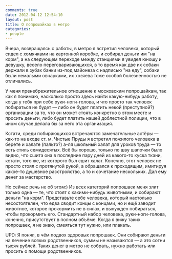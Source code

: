 ```yaml
---
comments: true
date: 2012-04-12 12:54:10
layout: post
title: О попрошайках в метро
categories:
- people
---
```


Вчера, возвращаясь с работы, в метро я вcтретил человека, который сидел с хомячками на картонной коробке, и собирал деньги им "на корм", а на следующем переходе между станциями я увидел юношу и девушку, весело переговаривающихся, в то время как две их собаки держали в зубах банки из-под майонеза с надписью "на еду", собаки были немалыми овчарками, их хозяева тоже особой болезненностью не отличались.

<!-- more -->

У меня пренебрежительное отношение к московским попрошайкам, так как я понимаю, насколько просто здесь найти какую-нибудь работу, когда у тебя при себе руки-ноги-голова, и что просто так человек побираться не будет — либо он будет платить некой (преступной?) организации за то, что он может стоять конкретно в этом месте и просить деньги, либо будет платить нашей доблестной полиции, что в ином случае делала бы за него эта организация.

Кстати, среди побирающихся встречаются замечательные актёры — как-то на входе ст. м. Чистые Пруды я встретил пожилого человека в берете и халате (пальто?) а-ля школьный халат для уроков труда — то есть стиль семидесятых. Всё бы хорошо, только по шву шапочки было видно, что сшита она в последние пару дней из какого-то куска ткани, кстати, того же, из которого был сшит халат. Конечно, этот человек не просто стоял с протянутой рукой, а обращался к проходящим, имитируя какое-то душевное расстройство, а то и сочетание нескольких. Дал ему денег за мастерство.

Но сейчас речь не об этом:) Из всех категорий попрошаек меня злит только одна — те, что стоят с какими-нибудь животными, и собирают деньги "на корм". Представьте себе человека, который настолько несостоятелен, что едва сводит концы с концами, но и ещё заводит животное, которое прокормить не в силах, и вынужден побираться, чтобы прокормить его. Стандартный набор человека, руки-ноги-голова, конечно, присутствует в полном объёме. Когда я вижу таких попрошаек, я не знаю, смеяться тут нужно, или плакать.

UPD: Я понял, в чём подвох здоровых попрошаек. Они собирают деньги на лечение всяких родственников, суммы не называются — а это сотни тысяч рублей. Таких денег в метро не собрать, нужно работать или просить о помощи родственников.
